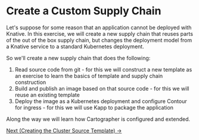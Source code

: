 # Create a Custom Supply Chain

Let's suppose for some reason that an application cannot be deployed with Knative. In this exercise,
we will create a new supply chain that reuses parts of the out of the box supply chain, but changes
the deployment model from a Knative service to a standard Kubernetes deployment.

So we'll create a new supply chain that does the following:

1. Read source code from git - for this we will construct a new template as an exercise to learn the basics
   of template and supply chain construction
1. Build and publish an image based on that source code - for this we will reuse an existing template
1. Deploy the image as a Kubernetes deployment and configure Contour for ingress - for this we will
   use Kapp to package the application

Along the way we will learn how Cartographer is configured and extended.

[Next (Creating the Cluster Source Template) -&gt;](01-ClusterSourceTemplate.md)
